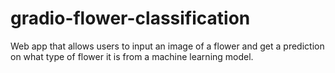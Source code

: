 # gradio-flower-classification
Web app that allows users to input an image of a flower and get a prediction on what type of flower it is from a machine learning model.
